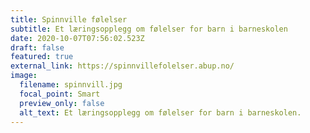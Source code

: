 ```yaml
---
title: Spinnville følelser
subtitle: Et læringsopplegg om følelser for barn i barneskolen
date: 2020-10-07T07:56:02.523Z
draft: false
featured: true
external_link: https://spinnvillefolelser.abup.no/
image:
  filename: spinnvill.jpg
  focal_point: Smart
  preview_only: false
  alt_text: Et læringsopplegg om følelser for barn i barneskolen.
---
```

